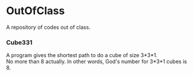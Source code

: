 # OutOfClass
A repository of codes out of class.

### Cube331
A program gives the shortest path to do a cube of size 3\*3\*1.  
No more than 8 actually. In other words, God's number for 3\*3\*1 cubes is 8.
